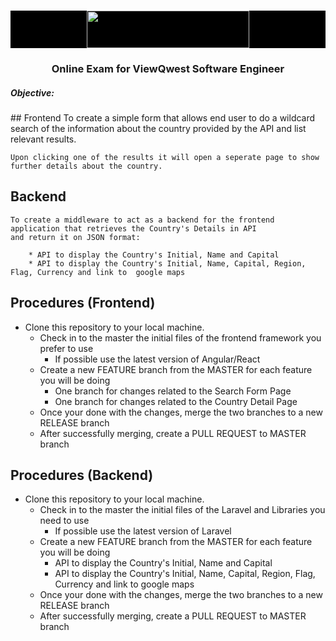 
<!-- PROJECT LOGO -->
<br />
<p align="center" style="background: #000">
  <a href="https://github.com/github_username/repo_name">
    <img src="https://otp.vqbn.com/assets/vq-logo.png" width="260" height="60">
  </a>

  <h3 align="center">Online Exam for ViewQwest Software Engineer</h3>

  <p align="left">
    <h5>Objective:</h5>
   ## Frontend
    To create a simple form that allows end user to do a wildcard search of the information about the country 
    provided by the API and list relevant results. 
    
    Upon clicking one of the results it will open a seperate page to show further details about the country.
    
   ## Backend
    To create a middleware to act as a backend for the frontend application that retrieves the Country's Details in API 
    and return it on JSON format:
    
        * API to display the Country's Initial, Name and Capital
        * API to display the Country's Initial, Name, Capital, Region, Flag, Currency and link to  google maps
  
    
  </p>
</p>



<!-- TABLE OF CONTENTS -->
## Procedures (Frontend)

* Clone this repository to your local machine.
  * Check in to the master the initial files of the frontend framework you prefer to use
    * If possible use the latest version of Angular/React
  * Create a new FEATURE branch from the MASTER for each feature you will be doing
    * One branch for changes related to the Search Form Page
    * One branch for changes related to the Country Detail Page
  * Once your done with the changes, merge the two branches to a new RELEASE branch
  * After successfully merging, create a PULL REQUEST to MASTER branch
  
  
## Procedures (Backend)


* Clone this repository to your local machine.
  * Check in to the master the initial files of the Laravel and Libraries you need to use
    * If possible use the latest version of Laravel
  * Create a new FEATURE branch from the MASTER for each feature you will be doing
    * API to display the Country's Initial, Name and Capital
    * API to display the Country's Initial, Name, Capital, Region, Flag, Currency and link to  google maps
  * Once your done with the changes, merge the two branches to a new RELEASE branch
  * After successfully merging, create a PULL REQUEST to MASTER branch
  
